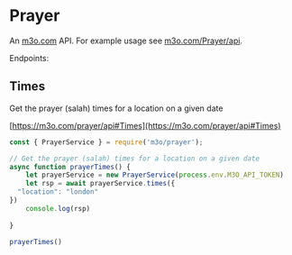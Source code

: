 # Prayer

An [m3o.com](https://m3o.com) API. For example usage see [m3o.com/Prayer/api](https://m3o.com/Prayer/api).

Endpoints:

## Times

Get the prayer (salah) times for a location on a given date


[https://m3o.com/prayer/api#Times](https://m3o.com/prayer/api#Times)

```js
const { PrayerService } = require('m3o/prayer');

// Get the prayer (salah) times for a location on a given date
async function prayerTimes() {
	let prayerService = new PrayerService(process.env.M3O_API_TOKEN)
	let rsp = await prayerService.times({
  "location": "london"
})
	console.log(rsp)
	
}

prayerTimes()
```
